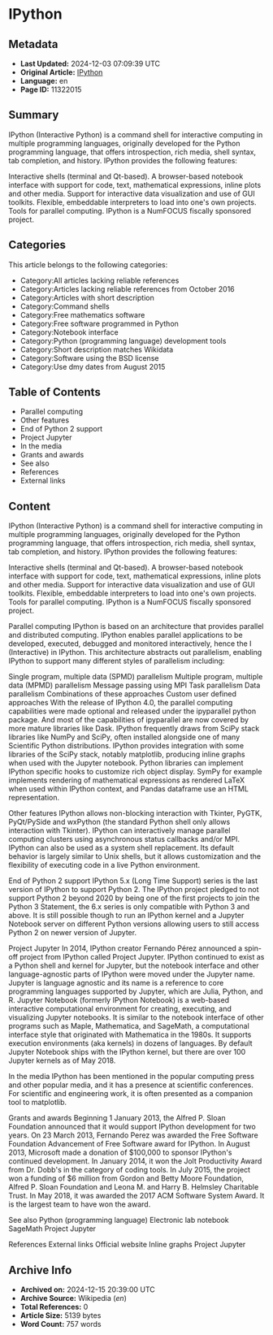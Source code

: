 # IPython

## Metadata
- **Last Updated:** 2024-12-03 07:09:39 UTC
- **Original Article:** [IPython](https://en.wikipedia.org/wiki/IPython)
- **Language:** en
- **Page ID:** 11322015

## Summary
IPython (Interactive Python) is a command shell for interactive computing in multiple programming languages, originally developed for the Python programming language, that offers introspection, rich media, shell syntax, tab completion, and history. IPython provides the following features:

Interactive shells (terminal and Qt-based).
A browser-based notebook interface with support for code, text, mathematical expressions, inline plots and other media.
Support for interactive data visualization and use of GUI toolkits.
Flexible, embeddable interpreters to load into one's own projects.
Tools for parallel computing.
IPython is a NumFOCUS fiscally sponsored project.

## Categories
This article belongs to the following categories:

- Category:All articles lacking reliable references
- Category:Articles lacking reliable references from October 2016
- Category:Articles with short description
- Category:Command shells
- Category:Free mathematics software
- Category:Free software programmed in Python
- Category:Notebook interface
- Category:Python (programming language) development tools
- Category:Short description matches Wikidata
- Category:Software using the BSD license
- Category:Use dmy dates from August 2015

## Table of Contents

- Parallel computing
- Other features
- End of Python 2 support
- Project Jupyter
- In the media
- Grants and awards
- See also
- References
- External links

## Content

IPython (Interactive Python) is a command shell for interactive computing in multiple programming languages, originally developed for the Python programming language, that offers introspection, rich media, shell syntax, tab completion, and history. IPython provides the following features:

Interactive shells (terminal and Qt-based).
A browser-based notebook interface with support for code, text, mathematical expressions, inline plots and other media.
Support for interactive data visualization and use of GUI toolkits.
Flexible, embeddable interpreters to load into one's own projects.
Tools for parallel computing.
IPython is a NumFOCUS fiscally sponsored project.

Parallel computing
IPython is based on an architecture that provides parallel and distributed computing. IPython enables parallel applications to be developed, executed, debugged and monitored interactively, hence the I (Interactive) in IPython. This architecture abstracts out parallelism, enabling IPython to support many different styles of parallelism including:

Single program, multiple data (SPMD) parallelism
Multiple program, multiple data (MPMD) parallelism
Message passing using MPI
Task parallelism
Data parallelism
Combinations of these approaches
Custom user defined approaches
With the release of IPython 4.0, the parallel computing capabilities were made optional and released under the ipyparallel python package. And most of the capabilities of ipyparallel are now covered by more mature libraries like Dask.
IPython frequently draws from SciPy stack libraries like NumPy and SciPy, often installed alongside one of many Scientific Python distributions. IPython provides integration with some libraries of the SciPy stack, notably matplotlib, producing inline graphs when used with the Jupyter notebook. Python libraries can implement IPython specific hooks to customize rich object display. SymPy for example implements rendering of mathematical expressions as rendered LaTeX when used within IPython context, and Pandas dataframe use an HTML representation.

Other features
IPython allows non-blocking interaction with Tkinter, PyGTK, PyQt/PySide and wxPython (the standard Python shell only allows interaction with Tkinter). IPython can interactively manage parallel computing clusters using asynchronous status callbacks and/or MPI. IPython can also be used as a system shell replacement. Its default behavior is largely similar to Unix shells, but it allows customization and the flexibility of executing code in a live Python environment.

End of Python 2 support
IPython 5.x (Long Time Support) series is the last version of IPython to support Python 2. The IPython project pledged to not support Python 2 beyond 2020 by being one of the first projects to join the Python 3 Statement, the 6.x series is only compatible with Python 3 and above. It is still possible though to run an IPython kernel and a Jupyter Notebook server on different Python versions allowing users to still access Python 2 on newer version of Jupyter.

Project Jupyter
In 2014, IPython creator Fernando Pérez announced a spin-off project from IPython called Project Jupyter. IPython continued to exist as a Python shell and kernel for Jupyter, but the notebook interface and other language-agnostic parts of IPython were moved under the Jupyter name. Jupyter is language agnostic and its name is a reference to core programming languages supported by Jupyter, which are Julia, Python, and R.
Jupyter Notebook (formerly IPython Notebook) is a web-based interactive computational environment for creating, executing, and visualizing Jupyter notebooks. It is similar to the notebook interface of other programs such as Maple, Mathematica, and SageMath, a computational interface style that originated with Mathematica in the 1980s. It supports execution environments (aka kernels) in dozens of languages. By default Jupyter Notebook ships with the IPython kernel, but there are over 100 Jupyter kernels  as of May 2018.

In the media
IPython has been mentioned in the popular computing press and other popular media, and it has a presence at scientific conferences. For scientific and engineering work, it is often presented as a companion tool to matplotlib.

Grants and awards
Beginning 1 January 2013, the Alfred P. Sloan Foundation announced that it would support IPython development for two years.
On 23 March 2013, Fernando Perez was awarded the Free Software Foundation Advancement of Free Software award for IPython.
In August 2013, Microsoft made a donation of $100,000 to sponsor IPython's continued development.
In January 2014, it won the Jolt Productivity Award from Dr. Dobb's in the category of coding tools. In July 2015, the project won a funding of $6 million from Gordon and Betty Moore Foundation, Alfred P. Sloan Foundation and  Leona M. and Harry B. Helmsley Charitable Trust.
In May 2018, it was awarded the 2017 ACM Software System Award. It is the largest team to have won the award.

See also
Python (programming language)
Electronic lab notebook
SageMath
Project Jupyter

References
External links
Official website 
Inline graphs
Project Jupyter

## Archive Info
- **Archived on:** 2024-12-15 20:39:00 UTC
- **Archive Source:** Wikipedia (_en_)
- **Total References:** 0
- **Article Size:** 5139 bytes
- **Word Count:** 757 words
